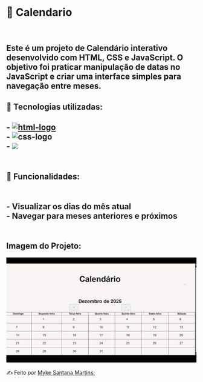 <h1>📅 Calendario</h1>
<br/>
<h2>Este é um projeto de Calendário interativo desenvolvido com HTML, CSS e JavaScript.  
O objetivo foi praticar manipulação de datas no JavaScript e criar uma interface simples para navegação entre meses.
</h2>
<h2>🚀 Tecnologias utilizadas:<h2/>
- <a href="https://google.com"><img src="https://img.shields.io/badge/HTML5-E34F26?style=for-the-badge&logo=html5&logoColor=white" alt="html-logo" /></a>
  <br>
- <img src="https://img.shields.io/badge/CSS3-1572B6?style=for-the-badge&logo=css3&logoColor=white" alt="css-logo" />
  <br>
- <img src="https://img.shields.io/badge/JavaScript-F7DF1E?style=for-the-badge&logo=JavaScript&logoColor=white"/>
<br>
<br>
<h2>🚀 Funcionalidades:<h2/>
  <br>
- Visualizar os dias do mês atual
  <br>
- Navegar para meses anteriores e próximos 
<br>
<br>
<h2>Imagem do Projeto:</h2>
<img src= "https://github.com/msm1996/Calendario/blob/main/Captura%20de%20tela%202025-08-28%20223613.png?raw=true" />
  
<a>✍ Feito por [Myke Santana Martins:](https://www.linkedin.com/in/myke-santana-martins)<a/>



